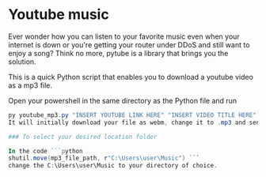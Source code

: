 # Youtube music

Ever wonder how you can listen to your favorite music even when your internet is down or you're getting your router under DDoS and still want to enjoy a song? Think no more, pytube is a library that brings you the solution.

This is a quick Python script that enables you to download a youtube video as a mp3 file.

Open your powershell in the same directory as the Python file and run 
```powershell
py youtube_mp3.py "INSERT YOUTUBE LINK HERE" "INSERT VIDEO TITLE HERE"```
It will initially download your file as webm, change it to .mp3 and send it to your desired location folder.

### To select your desired location folder

In the code ```python
shutil.move(mp3_file_path, r"C:\Users\user\Music") ```
change the C:\Users\user\Music to your directory of choice.